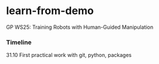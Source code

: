 # learn-from-demo
GP WS25: Training Robots with Human-Guided Manipulation

### Timeline
31.10 First practical work with git, python, packages
